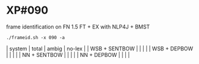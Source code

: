 # XP\#090

frame identification on FN 1.5 FT + EX with NLP4J + BMST

```
./frameid.sh -x 090 -a
```

| system | total | ambig | no-lex |
| WSB + SENTBOW |  |  |  |
| WSB + DEPBOW  |  |  |  |
| NN + SENTBOW  |  |  |  |
| NN + DEPBOW   |  |  |  |
